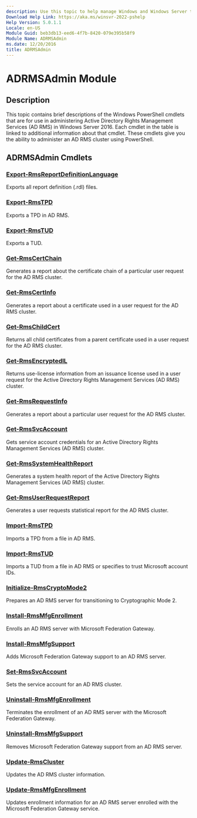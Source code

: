 ```yaml
---
description: Use this topic to help manage Windows and Windows Server technologies with Windows PowerShell.
Download Help Link: https://aka.ms/winsvr-2022-pshelp
Help Version: 5.0.1.1
Locale: en-US
Module Guid: beb3db13-eed6-4f7b-8420-079e395b58f9
Module Name: ADRMSAdmin
ms.date: 12/20/2016
title: ADRMSAdmin
---
```


# ADRMSAdmin Module
## Description
This topic contains brief descriptions of the Windows PowerShell cmdlets that are for use in administering Active Directory Rights Management Services (AD RMS) in Windows Server 2016. Each cmdlet in the table is linked to additional information about that cmdlet. These cmdlets give you the ability to administer an AD RMS cluster using PowerShell.

## ADRMSAdmin Cmdlets
### [Export-RmsReportDefinitionLanguage](./Export-RmsReportDefinitionLanguage.md)
Exports all report definition (.rdl) files.

### [Export-RmsTPD](./Export-RmsTPD.md)
Exports a TPD in AD RMS.

### [Export-RmsTUD](./Export-RmsTUD.md)
Exports a TUD.

### [Get-RmsCertChain](./Get-RmsCertChain.md)
Generates a report about the certificate chain of a particular user request for the AD RMS cluster.

### [Get-RmsCertInfo](./Get-RmsCertInfo.md)
Generates a report about a certificate used in a user request for the AD RMS cluster.

### [Get-RmsChildCert](./Get-RmsChildCert.md)
Returns all child certificates from a parent certificate used in a user request for the AD RMS cluster.

### [Get-RmsEncryptedIL](./Get-RmsEncryptedIL.md)
Returns use-license information from an issuance license used in a user request for the Active Directory Rights Management Services (AD RMS) cluster.

### [Get-RmsRequestInfo](./Get-RmsRequestInfo.md)
Generates a report about a particular user request for the AD RMS cluster.

### [Get-RmsSvcAccount](./Get-RmsSvcAccount.md)
Gets service account credentials for an Active Directory Rights Management Services (AD RMS) cluster.

### [Get-RmsSystemHealthReport](./Get-RmsSystemHealthReport.md)
Generates a system health report of the Active Directory Rights Management Services (AD RMS) cluster.

### [Get-RmsUserRequestReport](./Get-RmsUserRequestReport.md)
Generates a user requests statistical report for the AD RMS cluster.

### [Import-RmsTPD](./Import-RmsTPD.md)
Imports a TPD from a file in AD RMS.

### [Import-RmsTUD](./Import-RmsTUD.md)
Imports a TUD from a file in AD RMS or specifies to trust Microsoft account IDs.

### [Initialize-RmsCryptoMode2](./Initialize-RmsCryptoMode2.md)
Prepares an AD RMS server for transitioning to Cryptographic Mode 2.

### [Install-RmsMfgEnrollment](./Install-RmsMfgEnrollment.md)
Enrolls an AD RMS server with Microsoft Federation Gateway.

### [Install-RmsMfgSupport](./Install-RmsMfgSupport.md)
Adds Microsoft Federation Gateway support to an AD RMS server.

### [Set-RmsSvcAccount](./Set-RmsSvcAccount.md)
Sets the service account for an AD RMS cluster.

### [Uninstall-RmsMfgEnrollment](./Uninstall-RmsMfgEnrollment.md)
Terminates the enrollment of an AD RMS server with the Microsoft Federation Gateway.

### [Uninstall-RmsMfgSupport](./Uninstall-RmsMfgSupport.md)
Removes Microsoft Federation Gateway support from an AD RMS server.

### [Update-RmsCluster](./Update-RmsCluster.md)
Updates the AD RMS cluster information.

### [Update-RmsMfgEnrollment](./Update-RmsMfgEnrollment.md)
Updates enrollment information for an AD RMS server enrolled with the Microsoft Federation Gateway service.


